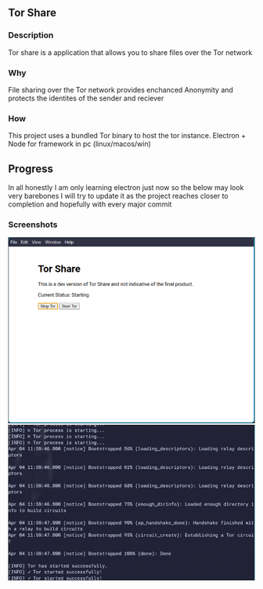 ## Tor Share

### Description

Tor share is a application that allows you to share files over the Tor network

### Why

File sharing over the Tor network provides enchanced Anonymity and protects the identites of the sender and reciever

### How

This project uses a bundled Tor binary to host the tor instance.
Electron + Node for framework in pc (linux/macos/win)

## Progress

In all honestly I am only learning electron just now so the below may look very barebones
I will try to update it as the project reaches closer to completion and hopefully with every major commit

### Screenshots

![Tor Share UI](screenshots/Electron-UI.png)
![Tor Share UI](screenshots/Tor-state-console.png)
